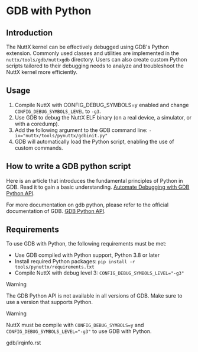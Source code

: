 GDB with Python
===============

Introduction
------------

The NuttX kernel can be effectively debugged using GDB\'s Python
extension. Commonly used classes and utilities are implemented in the
`nuttx/tools/gdb/nuttxgdb` directory. Users can also create custom
Python scripts tailored to their debugging needs to analyze and
troubleshoot the NuttX kernel more efficiently.

Usage
-----

1.  Compile NuttX with CONFIG\_DEBUG\_SYMBOLS=y enabled and change
    `CONFIG_DEBUG_SYMBOLS_LEVEL` to `-g3`.
2.  Use GDB to debug the NuttX ELF binary (on a real device, a
    simulator, or with a coredump).
3.  Add the following argument to the GDB command line:
    `-ix="nuttx/tools/pynuttx/gdbinit.py"`
4.  GDB will automatically load the Python script, enabling the use of
    custom commands.

How to write a GDB python script
--------------------------------

Here is an article that introduces the fundamental principles of Python
in GDB. Read it to gain a basic understanding. [Automate Debugging with
GDB Python
API](https://interrupt.memfault.com/blog/automate-debugging-with-gdb-python-api).

For more documentation on gdb python, please refer to the official
documentation of GDB. [GDB Python
API](https://sourceware.org/gdb/current/onlinedocs/gdb.html/Python-API.html#Python-API).

Requirements
------------

To use GDB with Python, the following requirements must be met:

-   Use GDB compiled with Python support, Python 3.8 or later
-   Install required Python packages:
    `pip install -r tools/pynuttx/requirements.txt`
-   Compile NuttX with debug level 3: `CONFIG_DEBUG_SYMBOLS_LEVEL="-g3"`

Warning

The GDB Python API is not available in all versions of GDB. Make sure to
use a version that supports Python.

Warning

NuttX must be compile with `CONFIG_DEBUG_SYMBOLS=y` and
`CONFIG_DEBUG_SYMBOLS_LEVEL="-g3"` to use GDB with Python.

gdb/irqinfo.rst
